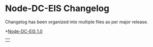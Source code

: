 # Node-DC-EIS Changelog

Changelog has been organized into multiple files as per major release.

*[Node-DC-EIS 1.0](doc/changelogs/CHANGELOG_V1.md)

<table>
  <tr>
    <th>
      <a href="doc/changelogs/CHANGELOG_V1.md>1</a><sup>Current</sup>
    </th>
  </tr>
</table>
